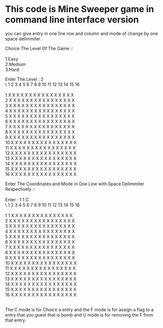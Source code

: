 # This code is Mine Sweeper game in command line interface version

you can give entry in one line row and column and mode of change by one space delimmiter.



Choice The Level Of The Game ::<br/>
<br/>
1.Easy<br/>
2.Medium<br/>
3.Hard<br/>

Enter The Level : 2<br/>
  \   1  2  3  4  5  6  7  8  9  10 11 12 13 14 15 16<br/>
<br/>
  1   X  X  X  X  X  X  X  X  X  X  X  X  X  X  X  X<br/>
  2   X  X  X  X  X  X  X  X  X  X  X  X  X  X  X  X<br/>
  3   X  X  X  X  X  X  X  X  X  X  X  X  X  X  X  X<br/>
  4   X  X  X  X  X  X  X  X  X  X  X  X  X  X  X  X<br/>
  5   X  X  X  X  X  X  X  X  X  X  X  X  X  X  X  X<br/>
  6   X  X  X  X  X  X  X  X  X  X  X  X  X  X  X  X<br/>
  7   X  X  X  X  X  X  X  X  X  X  X  X  X  X  X  X<br/>
  8   X  X  X  X  X  X  X  X  X  X  X  X  X  X  X  X<br/>
  9   X  X  X  X  X  X  X  X  X  X  X  X  X  X  X  X<br/>
  10  X  X  X  X  X  X  X  X  X  X  X  X  X  X  X  X<br/>
  11  X  X  X  X  X  X  X  X  X  X  X  X  X  X  X  X<br/>
  12  X  X  X  X  X  X  X  X  X  X  X  X  X  X  X  X<br/>
  13  X  X  X  X  X  X  X  X  X  X  X  X  X  X  X  X<br/>
  14  X  X  X  X  X  X  X  X  X  X  X  X  X  X  X  X<br/>
  15  X  X  X  X  X  X  X  X  X  X  X  X  X  X  X  X<br/>
  16  X  X  X  X  X  X  X  X  X  X  X  X  X  X  X  X<br/>

Enter The Coordinates and Mode in One Line with Space Delimmiter Respectively ::<br/>
<br/>
Enter : 1 1 C<br/>
  \   1  2  3  4  5  6  7  8  9  10 11 12 13 14 15 16<br/>
<br/>
  1   1  X  X  X  X  X  X  X  X  X  X  X  X  X  X  X<br/>
  2   X  X  X  X  X  X  X  X  X  X  X  X  X  X  X  X<br/>
  3   X  X  X  X  X  X  X  X  X  X  X  X  X  X  X  X<br/>
  4   X  X  X  X  X  X  X  X  X  X  X  X  X  X  X  X<br/>
  5   X  X  X  X  X  X  X  X  X  X  X  X  X  X  X  X<br/>
  6   X  X  X  X  X  X  X  X  X  X  X  X  X  X  X  X<br/>
  7   X  X  X  X  X  X  X  X  X  X  X  X  X  X  X  X<br/>
  8   X  X  X  X  X  X  X  X  X  X  X  X  X  X  X  X<br/>
  9   X  X  X  X  X  X  X  X  X  X  X  X  X  X  X  X<br/>
  10  X  X  X  X  X  X  X  X  X  X  X  X  X  X  X  X<br/>
  11  X  X  X  X  X  X  X  X  X  X  X  X  X  X  X  X<br/>
  12  X  X  X  X  X  X  X  X  X  X  X  X  X  X  X  X<br/>
  13  X  X  X  X  X  X  X  X  X  X  X  X  X  X  X  X<br/>
  14  X  X  X  X  X  X  X  X  X  X  X  X  X  X  X  X<br/>
  15  X  X  X  X  X  X  X  X  X  X  X  X  X  X  X  X<br/>
  16  X  X  X  X  X  X  X  X  X  X  X  X  X  X  X  X<br/>
  <br/>
  
  
  The C mode is for Choice a entry and the F mode is for assign a flag to a entry that you guest that is bomb and U mode is 
  for removing the F from that entry.
